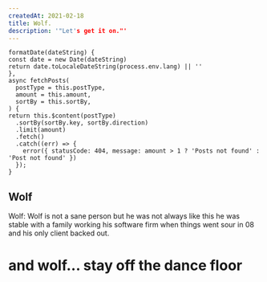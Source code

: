 ```yaml
---
createdAt: 2021-02-18
title: Wolf.
description: '"Let's get it on."'
---
```


```js{1,4}[posts.vue]
formatDate(dateString) {
const date = new Date(dateString)
return date.toLocaleDateString(process.env.lang) || ''
},
async fetchPosts(
  postType = this.postType,
  amount = this.amount,
  sortBy = this.sortBy,
) {
return this.$content(postType)
  .sortBy(sortBy.key, sortBy.direction)
  .limit(amount)
  .fetch()
  .catch((err) => {
    error({ statusCode: 404, message: amount > 1 ? 'Posts not found' : 'Post not found' })
  });
}
```

## Wolf

Wolf: Wolf is not a sane person but he was not always like this
he was stable with a family working his software firm
when things went sour in 08 and his only client backed out.

# and wolf... stay off the dance floor
